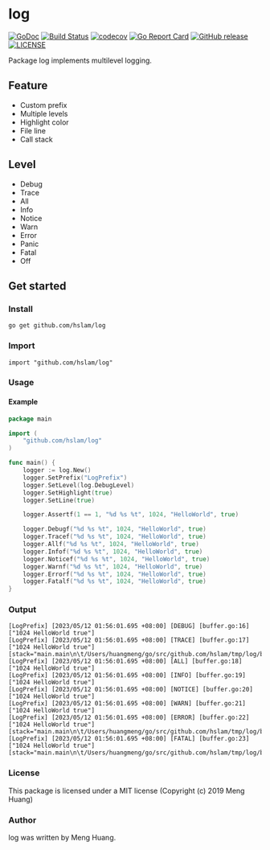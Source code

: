 # log
[![GoDoc](https://godoc.org/github.com/hslam/log?status.svg)](https://godoc.org/github.com/hslam/log)
[![Build Status](https://github.com/hslam/log/workflows/build/badge.svg)](https://github.com/hslam/log/actions)
[![codecov](https://codecov.io/gh/hslam/log/branch/master/graph/badge.svg)](https://codecov.io/gh/hslam/log)
[![Go Report Card](https://goreportcard.com/badge/github.com/hslam/log?v=7e100)](https://goreportcard.com/report/github.com/hslam/log)
[![GitHub release](https://img.shields.io/github/release/hslam/log.svg)](https://github.com/hslam/log/releases/latest)
[![LICENSE](https://img.shields.io/github/license/hslam/log.svg?style=flat-square)](https://github.com/hslam/log/blob/master/LICENSE)

Package log implements multilevel logging.

## Feature
* Custom prefix
* Multiple levels
* Highlight color
* File line
* Call stack

## Level
* Debug
* Trace
* All
* Info
* Notice
* Warn
* Error
* Panic
* Fatal
* Off

## Get started

### Install
```
go get github.com/hslam/log
```
### Import
```
import "github.com/hslam/log"
```
### Usage
#### Example
```go
package main

import (
	"github.com/hslam/log"
)

func main() {
	logger := log.New()
	logger.SetPrefix("LogPrefix")
	logger.SetLevel(log.DebugLevel)
	logger.SetHighlight(true)
	logger.SetLine(true)

	logger.Assertf(1 == 1, "%d %s %t", 1024, "HelloWorld", true)

	logger.Debugf("%d %s %t", 1024, "HelloWorld", true)
	logger.Tracef("%d %s %t", 1024, "HelloWorld", true)
	logger.Allf("%d %s %t", 1024, "HelloWorld", true)
	logger.Infof("%d %s %t", 1024, "HelloWorld", true)
	logger.Noticef("%d %s %t", 1024, "HelloWorld", true)
	logger.Warnf("%d %s %t", 1024, "HelloWorld", true)
	logger.Errorf("%d %s %t", 1024, "HelloWorld", true)
	logger.Fatalf("%d %s %t", 1024, "HelloWorld", true)
}
```

### Output
```
[LogPrefix] [2023/05/12 01:56:01.695 +08:00] [DEBUG] [buffer.go:16] ["1024 HelloWorld true"]
[LogPrefix] [2023/05/12 01:56:01.695 +08:00] [TRACE] [buffer.go:17] ["1024 HelloWorld true"] [stack="main.main\n\t/Users/huangmeng/go/src/github.com/hslam/tmp/log/buffer.go:17\nruntime.main\n\t/usr/local/go/src/runtime/proc.go:250"]
[LogPrefix] [2023/05/12 01:56:01.695 +08:00] [ALL] [buffer.go:18] ["1024 HelloWorld true"]
[LogPrefix] [2023/05/12 01:56:01.695 +08:00] [INFO] [buffer.go:19] ["1024 HelloWorld true"]
[LogPrefix] [2023/05/12 01:56:01.695 +08:00] [NOTICE] [buffer.go:20] ["1024 HelloWorld true"]
[LogPrefix] [2023/05/12 01:56:01.695 +08:00] [WARN] [buffer.go:21] ["1024 HelloWorld true"]
[LogPrefix] [2023/05/12 01:56:01.695 +08:00] [ERROR] [buffer.go:22] ["1024 HelloWorld true"] [stack="main.main\n\t/Users/huangmeng/go/src/github.com/hslam/tmp/log/buffer.go:22\nruntime.main\n\t/usr/local/go/src/runtime/proc.go:250"]
[LogPrefix] [2023/05/12 01:56:01.695 +08:00] [FATAL] [buffer.go:23] ["1024 HelloWorld true"] [stack="main.main\n\t/Users/huangmeng/go/src/github.com/hslam/tmp/log/buffer.go:23\nruntime.main\n\t/usr/local/go/src/runtime/proc.go:250"]
```

### License
This package is licensed under a MIT license (Copyright (c) 2019 Meng Huang)

### Author
log was written by Meng Huang.
